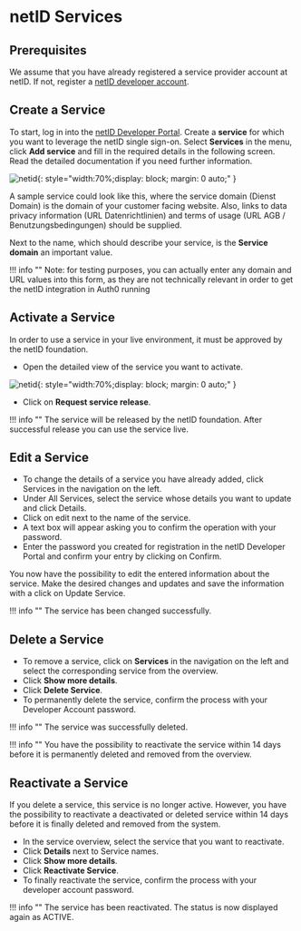 # netID Services

## Prerequisites 
We assume that you have already registered a service provider account at netID. If not, register a [netID developer account](https://developer.netid.de/).

## Create a Service 

To start, log in into the [netID Developer Portal](https://developer.netid.de/login). Create a **service** for which you want to leverage the netID single sign-on. Select **Services** in the menu, 
click **Add service** and fill in the required details in the following screen. Read the detailed documentation if you need further information.

![netid](../../images/devportal/netid_dev_portal_add_service.png){: style="width:70%;display: block; margin: 0 auto;" }


A sample service could look like this, where the service domain (Dienst Domain) is the domain of your customer facing website. 
Also, links to data privacy information (URL Datenrichtlinien) and terms of usage (URL AGB / Benutzungsbedingungen) should be supplied.

Next to the name, which should describe your service, is the **Service domain** an important value.

!!! info ""
    Note: for testing purposes, you can actually enter any domain and URL values into this form, as they are not technically relevant in order to get the netID integration in Auth0 running
 
## Activate a Service

In order to use a service in your live environment, it must be approved by the netID foundation.

- Open the detailed view of the service you want to activate.

![netid](../../images/devportal/netid_dev_portal_request_service_release.png){: style="width:70%;display: block; margin: 0 auto;" }

- Click on **Request service release**.

!!! info ""
    The service will be released by the netID foundation. After successful release you can use the service live.

## Edit a Service

- To change the details of a service you have already added, click Services in the navigation on the left.
- Under All Services, select the service whose details you want to update and click Details.
- Click on edit next to the name of the service.
- A text box will appear asking you to confirm the operation with your password. 
- Enter the password you created for registration in the netID Developer Portal and confirm your entry by clicking on Confirm. 


You now have the possibility to edit the entered information about the service. 
Make the desired changes and updates and save the information with a click on Update Service.

!!! info ""
    The service has been changed successfully.

## Delete a Service

- To remove a service, click on **Services** in the navigation on the left and select the corresponding service from the overview.
- Click **Show more details**.
- Click **Delete Service**.
- To permanently delete the service, confirm the process with your Developer Account password.

!!! info ""
    The service was successfully deleted.

!!! info ""
    You have the possibility to reactivate the service within 14 days before it is permanently deleted and removed from the overview.

## Reactivate a Service

If you delete a service, this service is no longer active. However, you have the possibility to reactivate a deactivated or deleted service within 14 days before it is finally deleted and removed from the system.

- In the service overview, select the service that you want to reactivate.
- Click **Details** next to Service names.
- Click **Show more details**.
- Click **Reactivate Service**.
- To finally reactivate the service, confirm the process with your developer account password.

!!! info ""
    The service has been reactivated. The status is now displayed again as ACTIVE.
